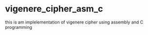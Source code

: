 # vigenere_cipher_asm_c
this is am implelementation of vigenere cipher using assembly and C programming
